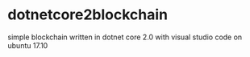 # dotnetcore2blockchain
simple blockchain written in dotnet core 2.0 with visual studio code on ubuntu 17.10
